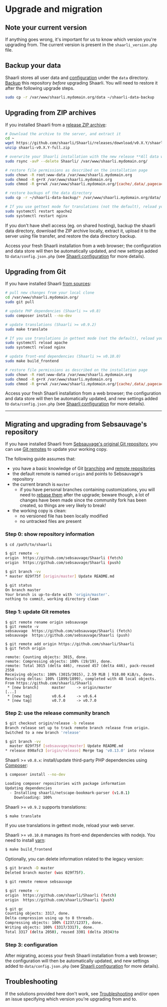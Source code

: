 # Upgrade and migration

## Note your current version

If anything goes wrong, it's important for us to know which version you're upgrading from.
The current version is present in the `shaarli_version.php` file.


## Backup your data

Shaarli stores all user data and [configuration](Shaarli-configuration.md) under the `data` directory. [Backup](Backup-and-restore.md) this repository _before_ upgrading Shaarli. You will need to restore it after the following upgrade steps.

```bash
sudo cp -r /var/www/shaarli.mydomain.org/data ~/shaarli-data-backup
```

## Upgrading from ZIP archives

If you installed Shaarli from a [release ZIP archive](Installation.md#from-release-zip):

```bash
# Download the archive to the server, and extract it
cd ~
wget https://github.com/shaarli/Shaarli/releases/download/v0.X.Y/shaarli-v0.X.Y-full.zip
unzip shaarli-v0.X.Y-full.zip

# overwrite your Shaarli installation with the new release **All data will be lost, see _Backup your data_ above.**
sudo rsync -avP --delete Shaarli/ /var/www/shaarli.mydomain.org/

# restore file permissions as described on the installation page
sudo chown -R root:www-data /var/www/shaarli.mydomain.org
sudo chmod -R g+rX /var/www/shaarli.mydomain.org
sudo chmod -R g+rwX /var/www/shaarli.mydomain.org/{cache/,data/,pagecache/,tmp/}

# restore backups of the data directory
sudo cp -r ~/shaarli-data-backup/* /var/www/shaarli.mydomain.org/data/

# If you use gettext mode for translations (not the default), reload your web server.
sudo systemctl restart apache2
sudo systemctl restart nginx
```

If you don't have shell access (eg. on shared hosting), backup the shaarli data directory, download the ZIP archive locally, extract it, upload it to the server using file transfer, and restore the data directory backup.

Access your fresh Shaarli installation from a web browser; the configuration and data store will then be automatically updated, and new settings added to `data/config.json.php` (see [Shaarli configuration](Shaarli-configuration.md) for more details).


## Upgrading from Git

If you have installed Shaarli [from sources](Installation.md#from-sources):

```bash
# pull new changes from your local clone
cd /var/www/shaarli.mydomain.org/
sudo git pull

# update PHP dependencies (Shaarli >= v0.8)
sudo composer install --no-dev

# update translations (Shaarli >= v0.9.2)
sudo make translate

# If you use translations in gettext mode (not the default), reload your web server.
sudo systemctl reload apache
sudo systemctl reload nginx

# update front-end dependencies (Shaarli >= v0.10.0)
sudo make build_frontend

# restore file permissions as described on the installation page
sudo chown -R root:www-data /var/www/shaarli.mydomain.org
sudo chmod -R g+rX /var/www/shaarli.mydomain.org
sudo chmod -R g+rwX /var/www/shaarli.mydomain.org/{cache/,data/,pagecache/,tmp/}
``` 

Access your fresh Shaarli installation from a web browser; the configuration and data store will then be automatically updated, and new settings added to `data/config.json.php` (see [Shaarli configuration](Shaarli-configuration.md) for more details).

---------------------------------------------------------------

## Migrating and upgrading from Sebsauvage's repository

If you have installed Shaarli from [Sebsauvage's original Git repository](https://github.com/sebsauvage/Shaarli), you can use [Git remotes](https://git-scm.com/book/en/v2/Git-Basics-Working-with-Remotes) to update your working copy.

The following guide assumes that:

- you have a basic knowledge of Git [branching](https://git-scm.com/book/en/v2/Git-Branching-Branches-in-a-Nutshell) and [remote repositories](https://git-scm.com/book/en/v2/Git-Basics-Working-with-Remotes)
- the default remote is named `origin` and points to Sebsauvage's repository
- the current branch is `master`
    - if you have personal branches containing customizations, you will need to [rebase them](https://git-scm.com/book/en/v2/Git-Branching-Rebasing) after the upgrade; beware though, a lot of changes have been made since the community fork has been created, so things are very likely to break!
- the working copy is clean:
    - no versioned file has been locally modified
    - no untracked files are present

### Step 0: show repository information

```bash
$ cd /path/to/shaarli

$ git remote -v
origin	https://github.com/sebsauvage/Shaarli (fetch)
origin	https://github.com/sebsauvage/Shaarli (push)

$ git branch -vv
* master 029f75f [origin/master] Update README.md

$ git status
On branch master
Your branch is up-to-date with 'origin/master'.
nothing to commit, working directory clean
```

### Step 1: update Git remotes

```
$ git remote rename origin sebsauvage
$ git remote -v
sebsauvage	https://github.com/sebsauvage/Shaarli (fetch)
sebsauvage	https://github.com/sebsauvage/Shaarli (push)

$ git remote add origin https://github.com/shaarli/Shaarli
$ git fetch origin

remote: Counting objects: 3015, done.
remote: Compressing objects: 100% (19/19), done.
remote: Total 3015 (delta 446), reused 457 (delta 446), pack-reused 2550
Receiving objects: 100% (3015/3015), 2.59 MiB | 918.00 KiB/s, done.
Resolving deltas: 100% (1899/1899), completed with 48 local objects.
From https://github.com/shaarli/Shaarli
 * [new branch]      master     -> origin/master
[...]
 * [new tag]         v0.6.4     -> v0.6.4
 * [new tag]         v0.7.0     -> v0.7.0
```

### Step 2: use the release community branch

```bash
$ git checkout origin/release -b release
Branch release set up to track remote branch release from origin.
Switched to a new branch 'release'

$ git branch -vv
  master 029f75f [sebsauvage/master] Update README.md
* release 890afc3 [origin/release] Merge tag 'v0.13.0' into release
```

Shaarli >= `v0.8.x`: install/update third-party PHP dependencies using [Composer](https://getcomposer.org/):

```bash
$ composer install --no-dev

Loading composer repositories with package information
Updating dependencies
  - Installing shaarli/netscape-bookmark-parser (v1.0.1)
    Downloading: 100%
```

Shaarli >= `v0.9.2` supports translations:

```bash
$ make translate
```

If you use translations in gettext mode, reload your web server.

Shaarli >= `v0.10.0` manages its front-end dependencies with nodejs. You need to install [yarn](https://classic.yarnpkg.com/en/docs/install/):

```bash
$ make build_frontend
``` 

Optionally, you can delete information related to the legacy version:

```bash
$ git branch -D master
Deleted branch master (was 029f75f).

$ git remote remove sebsauvage

$ git remote -v
origin	https://github.com/shaarli/Shaarli (fetch)
origin	https://github.com/shaarli/Shaarli (push)

$ git gc
Counting objects: 3317, done.
Delta compression using up to 8 threads.
Compressing objects: 100% (1237/1237), done.
Writing objects: 100% (3317/3317), done.
Total 3317 (delta 2050), reused 3301 (delta 2034)to
```

### Step 3: configuration

After migrating, access your fresh Shaarli installation from a web browser; the
configuration will then be automatically updated, and new settings added to
`data/config.json.php` (see [Shaarli configuration](Shaarli-configuration.md) for more
details).

## Troubleshooting

If the solutions provided here don't work, see [Troubleshooting](Troubleshooting.md) and/or open an issue specifying which version you're upgrading from and to.

